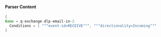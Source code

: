 #### Parser Content
```Java
{
Name = q-exchange-dlp-email-in-2
  Conditions = [ """event-id=RECEIVE""", """directionality=Incoming""" ]
}
```